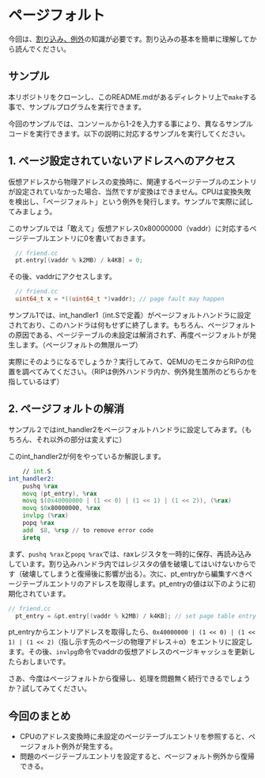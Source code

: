 
# ページフォルト

今回は、[割り込み、例外](../../interrupt/)の知識が必要です。割り込みの基本を簡単に理解してから読んでください。

## サンプル
本リポジトリをクローンし、このREADME.mdがあるディレクトリ上で`make`する事で、サンプルプログラムを実行できます。

今回のサンプルでは、コンソールから1-2を入力する事により、異なるサンプルコードを実行できます。以下の説明に対応するサンプルを実行してください。

## 1. ページ設定されていないアドレスへのアクセス
仮想アドレスから物理アドレスの変換時に、関連するページテーブルのエントリが設定されていなかった場合、当然ですが変換はできません。CPUは変換失敗を検出し、「ページフォルト」という例外を発行します。サンプルで実際に試してみましょう。

このサンプルでは「敢えて」仮想アドレス0x80000000（vaddr）に対応するページテーブルエントリに0を書いておきます。

```cc
  // friend.cc
  pt.entry[(vaddr % k2MB) / k4KB] = 0;
```

その後、vaddrにアクセスします。

```cc
  // friend.cc
  uint64_t x = *((uint64_t *)vaddr); // page fault may happen
```

サンプル1では、int_handler1（int.Sで定義）がページフォルトハンドラに設定されており、このハンドラは何もせずに終了します。もちろん、ページフォルトの原因である、ページテーブルの未設定は解消されず、再度ページフォルトが発生します。（ページフォルトの無限ループ）

実際にそのようになるでしょうか？実行してみて、QEMUのモニタからRIPの位置を調べてみてください。（RIPは例外ハンドラ内か、例外発生箇所のどちらかを指しているはず）

## 2. ページフォルトの解消
サンプル２ではint_handler2をページフォルトハンドラに設定してみます。（もちろん、それ以外の部分は変えずに）

このint_handler2が何をやっているか解説します。

```asm
	// int.S
int_handler2:
	pushq %rax
	movq (pt_entry), %rax
	movq $(0x40000000 | (1 << 0) | (1 << 1) | (1 << 2)), (%rax)
	movq $0x80000000, %rax
	invlpg (%rax)
	popq %rax
	add  $8, %rsp // to remove error code
	iretq
```

まず、`pushq %rax`と`popq %rax`では、raxレジスタを一時的に保存、再読み込みしています。割り込みハンドラ内ではレジスタの値を破壊してはいけないからです（破壊してしまうと復帰後に影響が出る）。次に、pt_entryから編集すべきページテーブルエントリのアドレスを取得します。pt_entryの値は以下のように初期化されています。

```cc
// friend.cc
  pt_entry = &pt.entry[(vaddr % k2MB) / k4KB]; // set page table entry address
```

pt_entryからエントリアドレスを取得したら、`0x40000000 | (1 << 0) | (1 << 1) | (1 << 2)`（指し示す先のページの物理アドレス＋α）をエントリに設定します。その後、`invlpg`命令でvaddrの仮想アドレスのページキャッシュを更新したらおしまいです。

さあ、今度はページフォルトから復帰し、処理を問題無く続行できるでしょうか？試してみてください。

## 今回のまとめ
- CPUのアドレス変換時に未設定のページテーブルエントリを参照すると、ページフォルト例外が発生する。
- 問題のページテーブルエントリを設定すると、ページフォルト例外から復帰できる。